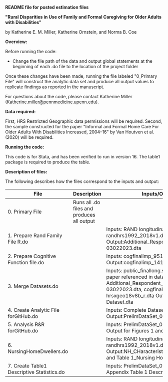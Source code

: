 **README file for posted estimation files**

**"Rural Disparities in Use of Family and Formal Caregiving for Older Adults with Disabilities"**

by Katherine E. M. Miller, Katherine Ornstein, and Norma B. Coe

**Overview:**

Before running the code:

- Change the file path of the data and output global statements at the beginning of each .do file to the location of the project folder

Once these changes have been made, running the file labeled "0\_Primary File" will construct the analytic data set and produce all output values to replicate findings as reported in the manuscript.

For questions about the code, please contact Katherine Miller (Katherine.miller@pennmedicine.upenn.edu).

**Data required:**

First, HRS Restricted Geographic data permissions will be required. Second, the sample constructed for the paper "Informal and Formal Home Care For Older Adults With Disabilities Increased, 2004–16" by Van Houtven et al. (2020) will be required.

**Running the code:**

This code is for Stata, and has been verified to run in version 16. The table1 package is required to produce the table.

**Description of files:**

The following describes how the files correspond to the inputs and output:

| File | Description | Inputs/Outputs | Notes |
| --- | --- | --- | --- |
| 0. Primary File | Runs all .do files and produces all output | | Only edit the global statements |
| 1. Prepare Rand Family File R.do | | Inputs: RAND longitudinal File: randhrs1992\_2018v1.dta Output:Additional\_Respondent\_Characterstics 03022023.dta | |
| 2. Prepare Cognitive Function file.do | | Inputs: cogfinalimp\_9518wide.dta Output:cogfinalimp\_1416long.dta | |
| 3. Merge Datasets.do | | Inputs: public\_finallong.sas7bdat (from prior paper referenced in data required above), Additional\_Respondent\_Characterstics 03022023.dta, cogfinalimp\_1416long.dta, hrsxgeo18v8b\_r.dta Output:Complete Dataset.dta | |
| 4. Create Analytic File forGitHub.do | | Inputs: Complete Dataset.dta Output:PrelimDataSet\_03022023.dta | |
| 5. Analysis R&R forGitHub.do | | Inputs: PrelimDataSet\_03022023.dta Output: Output for Figures 1 and 2 | |
| 6. NursingHomeDwellers.do | | Inputs: RAND longitudinal File: randhrs1992\_2018v1.dta Output:NH\_CHaracteristics 03022023.dta and Table 1\_Nursing Home Counts.csv | |
| 7. Create Table1 Descriptive Statistics.do | | Inputs: PrelimDataSet\_03022023.dta Output: Appendix Table 1 Descriptive Statistics | |
